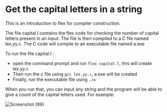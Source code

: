 # Get the capital letters in a string
This is an introduction to flex for compiler construction.

The file capital.l contains the flex code for checking the number of capital letters present in an input. The file is then compiled to a C file named lex.yy.c. 
The C code will compile to an executable file named a.exe

To run the file capital.l :
* open the command prompt and run ```flex capital.l```, this will create lex.yy.c
* Then run the c file using ```gcc lex.yy.c```, a.exe will be created
* Finally, run the executable file using ```./a```

When you run that, you can input any string and the program will be able to give a count of the capital letters used.
For example:

![Screenshot (99)](https://github.com/Nkatha004/CapitalLetters/assets/69391540/060648f4-9bf5-46c5-b6de-fb50314e1c49)
